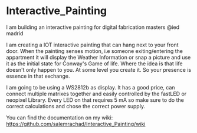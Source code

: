 
# Interactive_Painting
I am building an interactive painting for digital fabrication masters @ied madrid 

I am creating a IOT interactive painting that can hang next to your front door. 
When the painting senses motion, i.e someone exiting/entering the appartment it
will display the Weather Information or snap a picture and use it as the initial
state for Conway's Game of life. Where the idea is that life doesn't only happen to you.
At some level you create it. So your presence is essence in that exchange.

I am going to be using a WS2812b as display. It has a good price, can connect multiple
matrixes together and easily controlled by the fastLED or neopixel Library. Every LED on
that requires 5 mA so make sure to do the correct calculations and chose the correct power
supply.

You can find the documentation on my wiki:
https://github.com/salemrachad/Interactive_Painting/wiki
